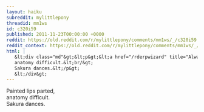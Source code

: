```yaml
---
layout: haiku
subreddit: mylittlepony
threadid: mm1ws
id: c320i59
published: 2011-11-23T00:00:00 +0000
reddit: https://old.reddit.com/r/mylittlepony/comments/mm1ws/_/c320i59
reddit_context: https://old.reddit.com/r/mylittlepony/comments/mm1ws/_/c320i59?context=3
html: |
   &lt;div class="md"&gt;&lt;p&gt;&lt;a href="/rderpwizard" title="Always Relevant / Green Grass On Her Other Side / Paper Bag Princess"&gt;&lt;/a&gt; Painted lips parted,&lt;br/&gt;
   anatomy difficult.&lt;br/&gt;
   Sakura dances.&lt;/p&gt;
   &lt;/div&gt;
---
```


[](/rderpwizard "Always Relevant / Green Grass On Her Other Side / Paper Bag Princess") Painted lips parted,  
anatomy difficult.  
Sakura dances.